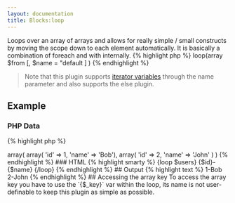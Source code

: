 ```yaml
---
layout: documentation
title: Blocks:loop
---
```


Loops over an array of arrays and allows for really simple / small constructs by moving the scope down to each element automatically. It is basically a combination of foreach and with internally.
{% highlight php %}
loop(array $from [, $name = "default ] )
{% endhighlight %}

> Note that this plugin supports [iterator variables](/documentation/2.x-dev/reference/iterator-variables.html) through the name parameter and also supports the else plugin.

## Example

### PHP Data
{% highlight php %}
<?php
array('users' => array(
  array( 'id' => 1, 'name' => 'Bob'),
  array( 'id' => 2, 'name' => 'John' )
)
{% endhighlight %}

### HTML
{% highlight smarty %}
{loop $users}
    {$id}-{$name}
{/loop}
{% endhighlight %}

## Output
{% highlight text %}
1-Bob
2-John
{% endhighlight %}

## Accessing the array key
To access the array key you have to use the `{$_key}` var within the loop, its name is not user-definable to keep this plugin as simple as possible.